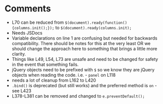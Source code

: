 # Comments

* L70 can be reduced from `$(document).ready(function(){columns.init();});` to `$(document).ready(columns.init);`
* Needs JSDocs
* Variable declarations on line 1 are confusing but needed for backwards compatibility. There should be notes for this at the very least OR we should change the approach here to something that brings a little more clarity.
* Things like L49, L54, L73 are unsafe and need to be changed for safety in the event that something fails.
* jQuery objects need to be prefixed with `$` so we know they are jQuery objects when reading the code. i.e. - `panel` on L118
* needs a lot of cleanup from L162 to L420
* `.bind()` is deprecated (but still works) and the preferred method is `on` - see L423
* L378-L381 can be removed and changed to `e.preventDefault();`